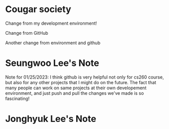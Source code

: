# Cougar society

Change from my development environment!

Change from GitHub

Another change from environment and github

# Seungwoo Lee's Note
Note for 01/25/2023:
I think github is very helpful not only for cs260 course, but also for any other projects that I might do on the future.
The fact that many people can work on same projects at their own developement environment, and just push and pull the changes we've made is so fascinating!

# Jonghyuk Lee's Note
